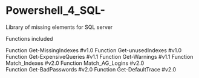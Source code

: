 # Powershell_4_SQL-
Library of missing elements for SQL server

Functions included

Function Get-MissingIndexes     #v1.0
Function Get-unusedIndexes      #v1.0
Function Get-ExpensiveQueries   #v1.1
Function Get-Warnings           #v1.1
Function Match_Indexes          #v2.0 
Function Match_AG_Logins        #v2.0  
Function Get-BadPasswords       #v2.0
Function Get-DefaultTrace       #v2.0
